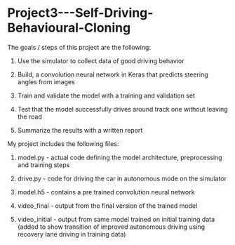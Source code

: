 # Project3---Self-Driving-Behavioural-Cloning

The goals / steps of this project are the following:

  1. Use the simulator to collect data of good driving behavior
  
  2. Build, a convolution neural network in Keras that predicts steering angles from images
  
  3. Train and validate the model with a training and validation set
  
  4. Test that the model successfully drives around track one without leaving the road
  
  5. Summarize the results with a written report


My project includes the following files:

  1. model.py - actual code defining the model architecture, preprocessing and training steps
  
  2. drive.py - code for driving the car in autonomous mode on the simulator
  
  3. model.h5 - contains a pre trained convolution neural network 

  4. video_final - output from the final version of the trained model 

  5. video_initial - output from same model trained on initial training data (added to show transition of improved autonomous driving using      recovery lane driving in training data)
